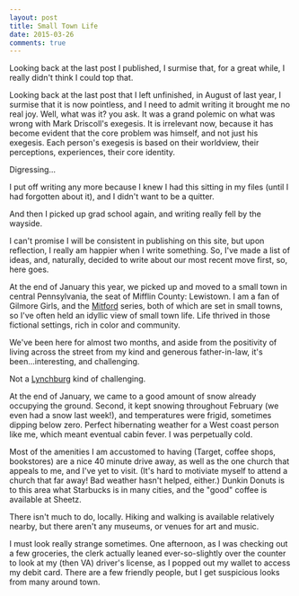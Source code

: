```yaml
---
layout: post
title: Small Town Life
date: 2015-03-26
comments: true
---
```


Looking back at the last post I published, I surmise that, for a great while, I really didn't think I could top that.

Looking back at the last post that I left unfinished, in August of last year, I surmise that it is now pointless, and I need to admit writing it brought me no real joy. Well, what was it? you ask. It was a grand polemic on what was wrong with Mark Driscoll's exegesis. It is irrelevant now, because it has become evident that the core problem was himself, and not just his exegesis. Each person's exegesis is based on their worldview, their perceptions, experiences, their core identity.

Digressing...

I put off writing any more because I knew I had this sitting in my files (until I had forgotten about it), and I didn't want to be a quitter.

And then I picked up grad school again, and writing really fell by the wayside.

I can't promise I will be consistent in publishing on this site, but upon reflection, I really am happier when I write something. So, I've made a list of ideas, and, naturally, decided to write about our most recent move first, so, here goes.

At the end of January this year, we picked up and moved to a small town in central Pennsylvania, the seat of Mifflin County: Lewistown. I am a fan of Gilmore Girls, and the [Mitford](http://www.mitfordbooks.com/?page_id=61) series, both of which are set in small towns, so I've often held an idyllic view of small town life. Life thrived in those fictional settings, rich in color and community.

We've been here for almost two months, and aside from the positivity of living across the street from my kind and generous father-in-law, it's been...interesting, and challenging.

Not a [Lynchburg](http://sabrinapeters.net/2013/06/03/living-in-jerrytown/) kind of challenging.

At the end of January, we came to a good amount of snow already occupying the ground. Second, it kept snowing throughout February (we even had a snow last week!), and temperatures were frigid, sometimes dipping below zero. Perfect hibernating weather for a West coast person like me, which meant eventual cabin fever. I was perpetually cold.

Most of the amenities I am accustomed to having (Target, coffee shops, bookstores) are a nice 40 minute drive away, as well as the one church that appeals to me, and I've yet to visit. (It's hard to motiviate myself to attend a church that far away! Bad weather hasn't helped, either.) Dunkin Donuts is to this area what Starbucks is in many cities, and the "good" coffee is available at Sheetz.

There isn't much to do, locally. Hiking and walking is available relatively nearby, but there aren't any museums, or venues for art and music.

I must look really strange sometimes. One afternoon, as I was checking out a few groceries, the clerk actually leaned ever-so-slightly over the counter to look at my (then VA) driver's license, as I popped out my wallet to access my debit card. There are a few friendly people, but I get suspicious looks from many around town.

